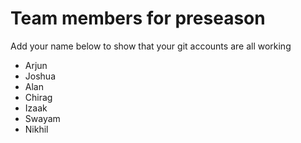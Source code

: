 # Team members for preseason
Add your name below to show that your git accounts are all working
* Arjun 
* Joshua
* Alan
* Chirag
* Izaak
* Swayam
* Nikhil
